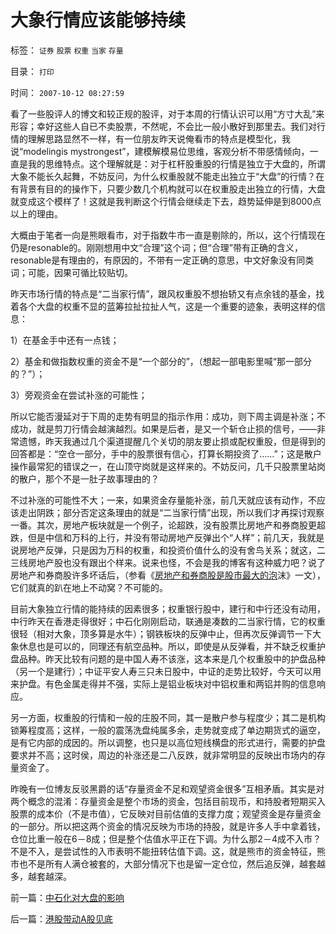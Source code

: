 # 大象行情应该能够持续

标签： `证券` `股票` `权重` `当家` `存量` 

目录： `打印`

时间： `2007-10-12 08:27:59`

看了一些股评人的博文和较正规的股评，对于本周的行情认识可以用“方寸大乱”来形容；幸好这些人自已不卖股票，不然呢，不会比一般小散好到那里去。我们对行情的理解思路显然不一样，有一位朋友昨天说俺看市的特点是模型化，我说“modelingis mystrongest”，建模解模易位思维，客观分析不带感情倾向，一直是我的思维特点。这个理解就是：对于杠杆股重股的行情是独立于大盘的，所谓大象不能长久起舞，不妨反问，为什么权重股就不能走出独立于“大盘”的行情？在有背景有目的的操作下，只要少数几个机构就可以在权重股走出独立的行情，大盘就变成这个模样了！这就是我判断这个行情会继续走下去，趋势延伸是到8000点以上的理由。

大概由于笔者一向是熊眼看市，对于指数牛市一直是剔除的，所以，这个行情现在仍是resonable的。刚刚想用中文“合理”这个词；但“合理”带有正确的含义，resonable是有理由的，有原因的，不带有一定正确的意思，中文好象没有同类词；可能，因果可循比较贴切。

昨天市场行情的特点是“二当家行情”，跟风权重股不想抬轿又有点余钱的基金，找着各个大盘的权重不显的蓝筹拉扯拉扯人气，这是一个重要的迹象，表明这样的信息：

1）在基金手中还有一点钱；

2）基金和做指数权重的资金不是“一个部分的”，（想起一部电影里喊“那一部分的？”）；

3）旁观资金在尝试补涨的可能性；

所以它能否漫延对于下周的走势有明显的指示作用：成功，则下周主调是补涨；不成功，就是剪刀行情会越演越烈。如果是后者，是又一个斩仓止损的信号，——非常遗憾，昨天我通过几个渠道提醒几个关切的朋友要止损或配权重股，但是得到的回答都是：“空仓一部分，手中的股票很有信心，打算长期投资了……”；这是散户操作最常犯的错误之一，在山顶守岗就是这样来的。不妨反问，几千只股票里站岗的散户，那个不是一肚子故事理由的？

不过补涨的可能性不大；一来，如果资金存量能补涨，前几天就应该有动作，不应该走出阴跌；部分否定这条理由的就是“二当家行情”出现，所以我们才再探讨观察一番。其次，房地产板块就是一个例子，论超跌，没有股票比房地产和券商股更超跌，但是中信和万科的上行，并没有带动房地产反弹出个“人样”；前几天，我就是说房地产反弹，只是因为万科的权重，和投资价值什么的没有舍鸟关系；就这，二三线房地产股也没有跟出个样来。说来也怪，不会是我的博客有这种威力吧？说了房地产和券商股许多坏话后，（参看《[房地产和券商股是股市最大的泡](../../../2007/8/31/房地产股和券商股，是中国股市中最大的泡沫.md)沫》一文），它们就真的趴在地上不动窝？不可能的。

目前大象独立行情的能持续的因素很多；权重银行股中，建行和中行还没有动用，中行昨天在香港走得很好；中石化刚刚启动，联通是凑数的二当家行情，它的权重很轻（相对大象，顶多算是水牛）；钢铁板块的反弹中止，但再次反弹调节一下大象休息也是可以的，同理还有航空品种。所以，即使是从反弹看，并不缺乏权重护盘品种。昨天比较有问题的是中国人寿不该涨，这本来是几个权重股中的护盘品种（另一个是建行）；中证平安人寿三只未日股中，中证的走势比较好，今天可以用来护盘。有色金属走得并不强，实际上是铝业板块对中铝权重和两铝并购的信息响应。

另一方面，权重股的行情和一般的庄股不同，其一是散户参与程度少；其二是机构锁筹程度高；这样，一般的震荡洗盘纯属多余，走势就变成了单边期货式的逼空，是有它内部的成因的。所以调整，也只是以高位短线横盘的形式进行，需要的护盘要求并不高；这时侯，周边的补涨还是二八反跌，就非常明显的反映出市场内的存量资金了。

昨晚有一位博友反驳黑爵的话“存量资金不足和观望资金很多”互相矛盾。其实是对两个概念的混淆：存量资金是整个市场的资金，包括目前现币，和持股者短期买入股票的成本价（不是市值），它反映对目前估值的支撑力度；观望资金是存量资金的一部分。所以把这两个资金的情况反映为市场的持股，就是许多人手中拿着钱，仓位比重一般在6－8成；但是整个估值水平正在下调。为什么那2－4成不入市？不是不入，是尝试性的入市表明不能扭转估值下调。这，就是熊市的资金特征，熊市也不是所有人满仓被套的，大部分情况下也是留一定仓位，然后追反弹，越套越多，越套越深。



前一篇：[中石化对大盘的影响](../../../2007/10/12/中石化对大盘的影响.md)

后一篇：[港股带动A股见底](../../../2007/10/12/港股带动A股见底.md)